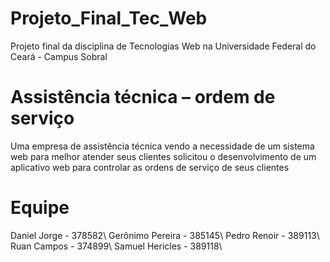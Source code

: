 # Projeto_Final_Tec_Web
Projeto final da disciplina de Tecnologias Web na Universidade Federal do Ceará - Campus Sobral
# Assistência técnica – ordem de serviço
Uma empresa de assistência técnica vendo a necessidade de um sistema web
para melhor atender seus clientes solicitou o desenvolvimento de um aplicativo web para
controlar as ordens de serviço de seus clientes
# Equipe 

Daniel Jorge - 378582\\
Gerônimo Pereira - 385145\\
Pedro Renoir - 389113\\
Ruan Campos - 374899\\
Samuel Hericles - 389118\\

